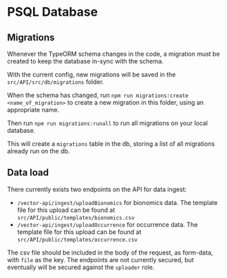 # PSQL Database

## Migrations
Whenever the TypeORM schema changes in the code, a migration must be created to keep the database in-sync with the schema.

With the current config, new migrations will be saved in the `src/API/src/db/migrations` folder.

When the schema has changed, run `npm run migrations:create <name_of_migration>` to create a new migration in this folder, using an appropriate name.

Then run `npm run migrations:runall` to run all migrations on your local database.

This will create a `migrations` table in the db, storing a list of all migrations already run on the db.

## Data load
There currently exists two endpoints on the API for data ingest:
- `/vector-api/ingest/uploadBionomics` for bionomics data. The template file for this upload can be found at `src/API/public/templates/bionomics.csv`
- `/vector-api/ingest/uploadOccurrence` for occurrence data. The template file for this upload can be found at `src/API/public/templates/occurrence.csv`

The csv file should be included in the body of the request, as form-data, with `file` as the key. The endpoints are not currently secured, but eventually will be secured against the `uploader` role.
